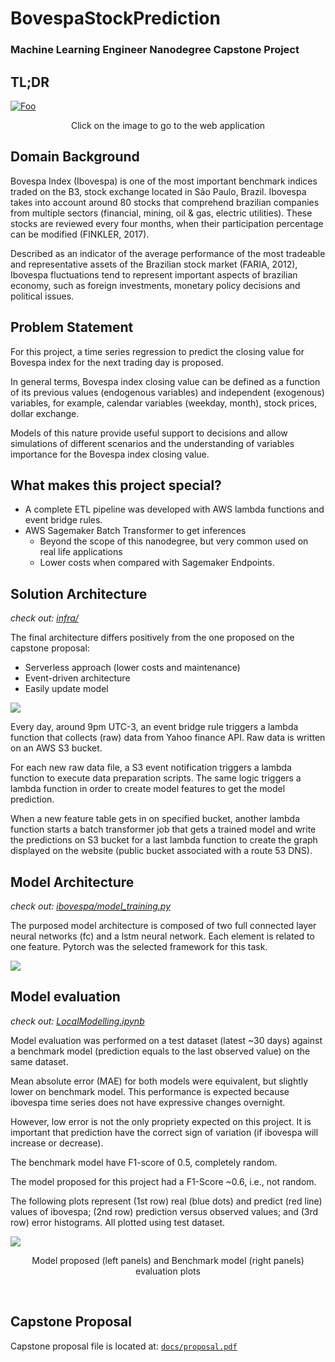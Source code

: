 # BovespaStockPrediction
### Machine Learning Engineer Nanodegree Capstone Project

## TL;DR

[![Foo](https://i.imgur.com/Moqw1IT.png)](http://udacity-capstone-977053370764-us-east-1.s3-website-us-east-1.amazonaws.com/)
<p align="center">Click on the image to go to the web application</p>

## Domain Background

Bovespa Index (Ibovespa) is one of the most important benchmark indices traded on the B3, stock exchange located in São Paulo, Brazil. Ibovespa takes into account around 80 stocks that comprehend brazilian companies from multiple sectors (financial, mining, oil & gas, electric utilities). These stocks are reviewed every four months, when their participation percentage can be modified (FINKLER, 2017).

Described as an indicator of the average performance of the most tradeable and representative assets of the Brazilian stock market (FARIA, 2012), Ibovespa fluctuations tend to represent important aspects of brazilian economy, such as foreign investments, monetary policy decisions and political issues.

## Problem Statement

For this project, a time series regression to predict the closing value for Bovespa index for the next trading day is proposed. 

In general terms, Bovespa index closing value can be defined as a function of its previous values (endogenous variables) and independent (exogenous) variables, for example, calendar variables (weekday, month), stock prices, dollar exchange.

Models of this nature provide useful support to decisions and allow simulations of different scenarios and the understanding of variables importance for the Bovespa index closing value.

## What makes this project special?

- A complete ETL pipeline was developed with AWS lambda functions and event bridge rules.
- AWS Sagemaker Batch Transformer to get inferences
    - Beyond the scope of this nanodegree, but very common used on real life applications
    - Lower costs when compared with Sagemaker Endpoints.

## Solution Architecture

*check out: [infra/](https://github.com/adelmofilho/BovespaStockPrediction/tree/main/infra)*

The final architecture differs positively from the one proposed on the capstone proposal:

- Serverless approach (lower costs and maintenance)
- Event-driven architecture
- Easily update model

![](https://i.imgur.com/ApproIO.png)

Every day, around 9pm UTC-3, an event bridge rule triggers a lambda function that collects (raw) data from Yahoo finance API. Raw data is written on an AWS S3 bucket.

For each new raw data file, a S3 event notification triggers a lambda function to execute data preparation scripts. The same logic triggers a lambda function in order to create model features to get the model prediction.

When a new feature table gets in on specified bucket, another lambda function starts a batch transformer job that gets a trained model and write the predictions on S3 bucket for a last lambda function to create the graph displayed on the website (public bucket associated with a route 53 DNS).

## Model Architecture

*check out: [ibovespa/model_training.py](https://github.com/adelmofilho/BovespaStockPrediction/blob/main/ibovespa/model_training.py)*

The purposed model architecture is composed of two full connected layer neural networks (fc) and a lstm neural network. Each element is related to one feature. Pytorch was the selected framework for this task.

![](https://i.imgur.com/6Wyf6Wt.png)

## Model evaluation

*check out: [LocalModelling.ipynb](https://github.com/adelmofilho/BovespaStockPrediction/blob/main/LocalModelling.ipynb)*

Model evaluation was performed on a test dataset (latest ~30 days) against a benchmark model (prediction equals to the last observed value) on the same dataset.

Mean absolute error (MAE) for both models were equivalent, but slightly lower on benchmark model. This performance is expected because ibovespa time series does not have expressive changes overnight.

However, low error is not the only propriety expected on this project. It is important that prediction have the correct sign of variation (if ibovespa will increase or decrease).

The benchmark model have F1-score of 0.5, completely random.

The model proposed for this project had a F1-Score ~0.6, i.e., not random.

The following plots represent (1st row) real (blue dots) and predict (red line) values of ibovespa; (2nd row) prediction versus observed values; and (3rd row) error histograms. All plotted using test dataset.

![](https://i.imgur.com/n5QqANA.png)

<p align="center"> Model proposed (left panels) and Benchmark model (right panels) evaluation plots</p>

</br>

## Capstone Proposal

Capstone proposal file is located at: [`docs/proposal.pdf`](https://github.com/adelmofilho/BovespaStockPrediction/blob/main/docs/proposal.pdf)